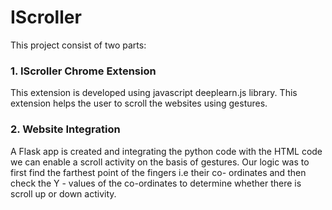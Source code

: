 # IScroller

This project consist of two parts:
### 1. IScroller Chrome Extension
This extension is developed using javascript deeplearn.js library. This extension helps the user to scroll the websites using gestures.

### 2. Website Integration
A Flask app is created and integrating the python code with the HTML code we can enable a scroll activity on the basis of gestures. 
Our logic was to first find the farthest point of the fingers i.e their co- ordinates and then check the Y - values of the co-ordinates to determine whether there is scroll up or down activity.
